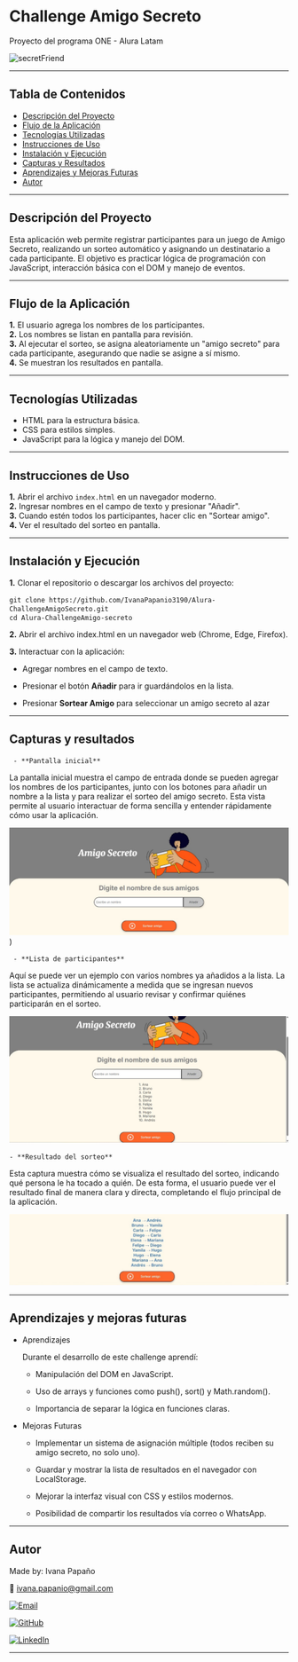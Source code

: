 # Challenge Amigo Secreto
Proyecto del programa ONE - Alura Latam


![secretFriend](https://github.com/user-attachments/assets/7fc22d70-feef-48d8-98ca-0e007e7b136f)


---

## Tabla de Contenidos

- [Descripción del Proyecto](#descripción-del-proyecto)  
- [Flujo de la Aplicación](#flujo-de-la-aplicación)  
- [Tecnologías Utilizadas](#tecnologías-utilizadas)  
- [Instrucciones de Uso](#instrucciones-de-uso)  
- [Instalación y Ejecución](#instalación-y-ejecución)  
- [Capturas y Resultados](#capturas-y-resultados)  
- [Aprendizajes y Mejoras Futuras](#aprendizajes-y-mejoras-futuras)  
- [Autor](#Autor)

---

## Descripción del Proyecto

Esta aplicación web permite registrar participantes para un juego de Amigo Secreto, realizando un sorteo automático y asignando un destinatario a cada participante. El objetivo es practicar lógica de programación con JavaScript, interacción básica con el DOM y manejo de eventos.

---

## Flujo de la Aplicación

**1.** El usuario agrega los nombres de los participantes.  
**2.** Los nombres se listan en pantalla para revisión.  
**3.** Al ejecutar el sorteo, se asigna aleatoriamente un "amigo secreto" para cada participante, asegurando que nadie se asigne a sí mismo.  
**4.** Se muestran los resultados en pantalla.

---

## Tecnologías Utilizadas

- HTML para la estructura básica.  
- CSS para estilos simples.  
- JavaScript para la lógica y manejo del DOM.

---

## Instrucciones de Uso

**1.** Abrir el archivo `index.html` en un navegador moderno.  
**2.** Ingresar nombres en el campo de texto y presionar "Añadir".  
**3.** Cuando estén todos los participantes, hacer clic en "Sortear amigo".  
**4.** Ver el resultado del sorteo en pantalla.

---

## Instalación y Ejecución

**1.** Clonar el repositorio o descargar los archivos del proyecto:

    git clone https://github.com/IvanaPapanio3190/Alura-ChallengeAmigoSecreto.git
    cd Alura-ChallengeAmigo-secreto


**2.** Abrir el archivo index.html en un navegador web (Chrome, Edge, Firefox).

**3.** Interactuar con la aplicación:

- Agregar nombres en el campo de texto.

- Presionar el botón **Añadir** para ir guardándolos en la lista.

- Presionar **Sortear Amigo** para seleccionar un amigo secreto al azar


---

## Capturas y resultados


     - **Pantalla inicial**

La pantalla inicial muestra el campo de entrada donde se pueden agregar los nombres de los participantes, junto con los botones para añadir un nombre a la lista y para realizar el sorteo del amigo secreto. Esta vista permite al usuario interactuar de forma sencilla y entender rápidamente cómo usar la aplicación.


![Pantalla Inicial](https://github.com/IvanaPapanio3190/Alura-ChallengeAmigoSecreto/blob/main/Challenge-AmigoSecreto/resources/pantalla_inicial.jpg))



     - **Lista de participantes**

Aquí se puede ver un ejemplo con varios nombres ya añadidos a la lista. La lista se actualiza dinámicamente a medida que se ingresan nuevos participantes, permitiendo al usuario revisar y confirmar quiénes participarán en el sorteo.

![Ingreso Lista Nombres](https://github.com/IvanaPapanio3190/Alura-ChallengeAmigoSecreto/blob/main/Challenge-AmigoSecreto/resources/ingreso_lista_nombres.jpg)



    - **Resultado del sorteo**

Esta captura muestra cómo se visualiza el resultado del sorteo, indicando qué persona le ha tocado a quién. De esta forma, el usuario puede ver el resultado final de manera clara y directa, completando el flujo principal de la aplicación.


![Resultado Sorteado](https://github.com/IvanaPapanio3190/Alura-ChallengeAmigoSecreto/blob/main/Challenge-AmigoSecreto/resources/resultado_sorteado.jpg)


---

## Aprendizajes y mejoras futuras 

 - Aprendizajes

   Durante el desarrollo de este challenge aprendí:
       
      - Manipulación del DOM en JavaScript.
       
      - Uso de arrays y funciones como push(), sort() y Math.random().
       
      - Importancia de separar la lógica en funciones claras.

 - Mejoras Futuras

      - Implementar un sistema de asignación múltiple (todos reciben su amigo secreto, no solo uno).

      - Guardar y mostrar la lista de resultados en el navegador con LocalStorage.

      - Mejorar la interfaz visual con CSS y estilos modernos.

      - Posibilidad de compartir los resultados vía correo o WhatsApp.



---


## Autor
 

Made by: Ivana Papaño

📩 ivana.papanio@gmail.com 


[![Email](https://img.shields.io/badge/Email-D14836?style=flat&logo=gmail&logoColor=white)](mailto:ivana.papanio@gmail.com) 
 
[![GitHub](https://img.shields.io/badge/GitHub-100000?style=flat&logo=github&logoColor=white)](https://github.com/IvanaPapanio3190/Alura-ChallengeAmigoSecreto)

[![LinkedIn](https://img.shields.io/badge/LinkedIn-0077B5?style=flat&logo=linkedin&logoColor=white)](https://www.linkedin.com/in/ivana-papano)



---


